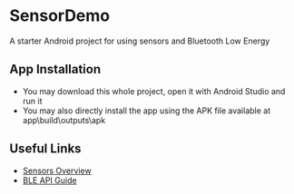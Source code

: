 # SensorDemo
A starter Android project for using sensors and Bluetooth Low Energy

## App Installation
- You may download this whole project, open it with Android Studio and run it
- You may also directly install the app using the APK file available at app\build\outputs\apk

## Useful Links
- [Sensors Overview](https://developer.android.com/guide/topics/sensors/sensors_overview.html)
- [BLE API Guide](https://developer.android.com/guide/topics/connectivity/bluetooth-le.html)